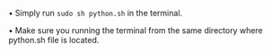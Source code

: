 • Simply run `sudo sh python.sh` in the terminal.

• Make sure you running the terminal from the same directory where python.sh file is located.
